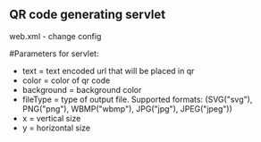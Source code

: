 ## QR code generating servlet

web.xml - change config

#Parameters for servlet: 
- text = text encoded url that will be placed in qr
- color = color of qr code
- background = background color
- fileType = type of output file. Supported formats: (SVG("svg"), PNG("png"), WBMP("wbmp"), JPG("jpg"), JPEG("jpeg"))
- x = vertical size
- y = horizontal size
